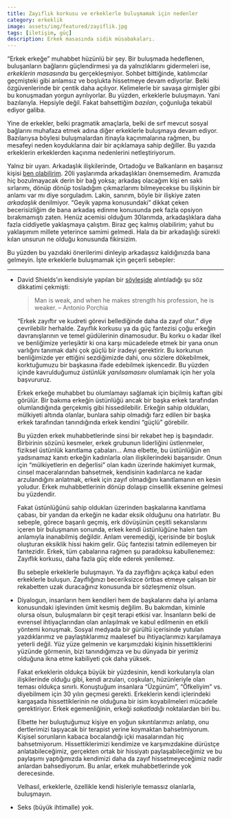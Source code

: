 ```yaml
---
title: Zayıflık korkusu ve erkeklerle buluşmamak için nedenler
category: erkeklik
image: assets/img/featured/zayiflik.jpg
tags: [iletişim, güç]
description: Erkek masasında sidik müsabakaları.
--- 
```



<span class="lead-in">“Erkek erkeğe” muhabbet</span> hüzünlü bir şey. Bir buluşmada hedeflenen, buluşanların bağlarını güçlendirmesi ya da yalnızlıklarını gidermeleri ise, _erkeklerin masasında_ bu gerçekleşmiyor. Sohbet bittiğinde, katılımcılar geçmişteki gibi anlamsız ve boşlukta hissetmeye devam ediyorlar. Belki özgüvenlerinde bir çentik daha açılıyor. Kelimelerle bir savaşa girmişler gibi bu konuşmadan yorgun ayrılıyorlar. Bu yüzden, erkeklerle buluşmayın. Yani bazılarıyla. Hepsiyle değil. Fakat bahsettiğim _bazıları_, çoğunluğa tekabül ediyor galiba. 

Yine de erkekler, belki pragmatik amaçlarla, belki de sırf mevcut sosyal bağlarını muhafaza etmek adına diğer erkeklerle buluşmaya devam ediyor. Bazılarıysa böylesi buluşmalardan itinayla kaçınmalarına rağmen, bu mesafeyi neden koyduklarına dair bir açıklamaya sahip değiller. Bu yazıda erkeklerin erkeklerden kaçınma nedenlerini netleştiriyorum. 

Yalnız bir uyarı. Arkadaşlık ilişkilerinde, Ortadoğu ve Balkanların en başarısız kişisi [ben olabilirim](/psikoloji/totaliter-kalp/). 20li yaşlarımda arkadaşlıkları önemsemedim. Aramızda hiç bozulmayacak derin bir bağ yoksa; arkadaş olacağım kişi en saklı sırlarımı, dönüp dönüp tosladığım çıkmazlarımı bilmeyecekse bu ilişkinin bir anlamı var mı diye sorguladım. Lakin, sanırım, böyle bir ilişkiye zaten _arkadaşlık_ denilmiyor. “Geyik yapma konusundaki” dikkat çeken becerisizliğim de bana arkadaş edinme konusunda pek fazla opsiyon bırakmamıştı zaten. Henüz acemisi olduğum 30larımda, arkadaşlıklara daha fazla ciddiyetle yaklaşmaya çalıştım. Biraz geç kalmış olabilirim; yahut bu yaklaşımım millete yeterince samimi gelmedi. Hala da bir arkadaşlığı sürekli kılan unsurun ne olduğu konusunda fikirsizim. 

Bu yüzden bu yazıdaki önerilerimi dinleyip arkadaşsız kaldığınızda bana gelmeyin. İşte erkeklerle buluşmamak için geçerli sebepler: 

---- 

- David Shields’ın kendisiyle yapılan bir [söyleşide](https://www.guernicamag.com/david-shields-men-should-acknowledge-their-brokenness/) alıntıladığı şu söz dikkatimi çekmişti: 

	> Man is weak, and when he makes strength his profession, he is weaker. – Antonio Porchia

	“Erkek zayıftır ve kudreti görevi bellediğinde daha da zayıf olur.” diye çevrilebilir herhalde. Zayıflık korkusu ya da güç fantezisi çoğu erkeğin davranışlarının ve temel güdülerinin dinamosudur. Bu korku o kadar ilkel ve benliğimize yerleşiktir ki ona karşı mücadelede etmek bir yana onun varlığını tanımak dahi çok güçlü bir iradeyi gerektirir. Bu korkunun benliğimizde yer ettiğini sezdiğimizde dahi, onu sözlere dökebilmek, korktuğumuzu bir başkasına ifade edebilmek işkencedir. Bu yüzden içinde kavrulduğumuz _üstünlük yanılsamasını_ olumlamak için her yola başvururuz.   

	Erkek erkeğe muhabbet bu olumlamayı sağlamak için biçilmiş kaftan gibi görülür. Bir bakıma erkeğin üstünlüğü ancak bir başka erkek tarafından olumlandığında gerçekmiş gibi hissedilebilir. Erkeğin sahip oldukları, mülkiyeti altında olanlar, bunlara sahip olmadığı farz edilen bir başka erkek tarafından tanındığında erkek kendini “güçlü” görebilir. 

	Bu yüzden erkek muhabbetlerinde sinsi bir rekabet hep iş başındadır. Birbirinin sözünü kesmeler, erkek grubunun liderliğini üstlenmeler, fiziksel üstünlük kanıtlama çabaları... Ama elbette, bu üstünlüğün en yadsınamaz kanıtı erkeğin kadınlarla olan ilişkilerindeki başarısıdır. Onun için “mülkiyetlerin en değerlisi” olan kadın üzerinde hakimiyet kurmak, cinsel maceralarından bahsetmek, kendisinin kadınlarca ne kadar arzulandığını anlatmak, erkek için zayıf olmadığını kanıtlamanın en kesin yoludur. Erkek muhabbetlerinin dönüp dolaşıp cinsellik eksenine gelmesi bu yüzdendir. 

	Fakat üstünlüğünü sahip oldukları üzerinden başkalarına kanıtlama çabası, bir yandan da erkeğin ne kadar eksik olduğunu ona hatırlatır. Bu sebeple, görece başarılı geçmiş, erk dövüşünün çeşitli sekanslarını içeren bir buluşmanın sonunda, erkek kendi üstünlüğüne halen tam anlamıyla inanabilmiş değildir. Anlam veremediği, içerisinde bir boşluk oluşturan eksiklik hissi hakim gelir. Güç fantezisi tatmin edilemeyen bir fantezidir. Erkek, tüm çabalarına rağmen şu paradoksu kabullenemez: Zayıflık korkusu, daha fazla güç elde ederek yenilemez. 

	Bu sebeple erkeklerle buluşmayın. Ya da zayıflığını açıkça kabul eden erkeklerle buluşun. Zayıflığınızı beceriksizce örtbas etmeye çalışan bir rekabetten uzak duracağınız konusunda bir sözleşmeniz olsun.
- Diyalogun, insanların hem kendileri hem de başkalarını daha iyi anlama konusundaki işlevinden ümit kesmiş değilim. Bu bakımdan, kiminle olursa olsun, buluşmaların bir çeşit terapi etkisi var. İnsanların belki de evrensel ihtiyaçlarından olan anlaşılmak ve kabul edilmenin en etkili yöntemi konuşmak. Sosyal medyada bir gürültü içerisinde yutulan yazdıklarımız ve paylaştıklarımız maalesef bu ihtiyaçlarımızı karşılamaya yeterli değil. Yüz yüze gelmenin ve karşımızdaki kişinin hissettiklerini yüzünde görmenin, bizi tanındığımıza ve bu dünyada bir yerimiz olduğuna ikna etme kabiliyeti çok daha yüksek. 

	Fakat erkeklerin oldukça büyük bir yüzdesinin, kendi korkularıyla olan ilişkilerinde olduğu gibi, kendi arzuları, coşkuları, hüzünleriyle olan teması oldukça sınırlı. Konuştuğum insanlara “Üzgünüm”, “Öfkeliyim” vs. diyebilmem için 30 yılın geçmesi gerekti. Erkeklerin kendi içlerindeki kargaşada hissettiklerinin ne olduğuna bir isim koyabilmeleri mücadele gerektiriyor. Erkek egemenliğinin, erkeği _sakatladığı_ noktalardan biri bu. 

	Elbette her buluştuğumuz kişiye en yoğun sıkıntılarımızı anlatıp, onu dertlerimizi taşıyacak bir terapist yerine koymaktan bahsetmiyorum. Kişisel sorunların kabaca bocalandığı içki masalarından hiç bahsetmiyorum. Hissettiklerimizi kendimize ve karşımızdakine dürüstçe anlatabileceğimiz, gerçekten ortak bir hissiyatı paylaşabileceğimiz ve bu paylaşımı yaptığımızda kendimizi daha da zayıf hissetmeyeceğimiz nadir anlardan bahsediyorum. Bu anlar, erkek muhabbetlerinde yok derecesinde. 

	Velhasıl, erkeklerle, özellikle kendi hisleriyle temassız olanlarla, buluşmayın. 
- Seks (büyük ihtimalle) yok. 



